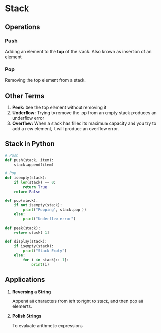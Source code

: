 # Stack

## Operations

### Push

Adding an element to the **top** of the stack. Also known as insertion of an element

### Pop

Removing the top element from a stack.

## Other Terms

1. **Peek:** See the top element without removing it
2. **Underflow:** Trying to remove the top from an empty stack produces an underflow error
3. **Overflow:** When a stack has filled its maximum capacity and you try to add a new element, it will produce an overflow error.

## Stack in Python

```python
# Push
def push(stack, item):
    stack.append(item)

# Pop
def isempty(stack):
    if len(stack) == 0:
        return True
    return False

def pop(stack):
    if not isempty(stack):
        print("Popping", stack.pop())
    else:
        print("Underflow error")
  
def peek(stack):
    return stack[-1]

def display(stack):
   	if isempty(stack):
        print("Stack Empty")
    else:
        for i in stack[::-1]:
            print(i)
```

## Applications

1. **Reversing a String**

   Append all characters from left to right to stack, and then pop all elements.

2. **Polish Strings**

   To evaluate arithmetic expressions

   


